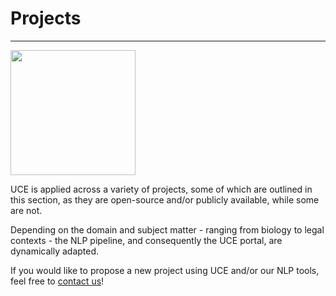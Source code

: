 <h1 class="centered mb-0">Projects</h1>

<hr class="mt-1"/>

<div class="centered">
    <img src="./../img/logo.png" style="width:200px; text-align:center"/>
</div>


UCE is applied across a variety of projects, some of which are outlined in this section, as they are open-source and/or publicly available, while some are not.

Depending on the domain and subject matter - ranging from biology to legal contexts - the NLP pipeline, and consequently the UCE portal, are dynamically adapted.

If you would like to propose a new project using UCE and/or our NLP tools, feel free to [contact us](https://www.texttechnologylab.org/appointments/)!